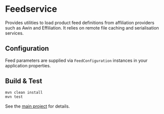 # Feedservice

Provides utilities to load product feed definitions from affiliation providers such as Awin and Effiliation. It relies on remote file caching and serialisation services.

## Configuration

Feed parameters are supplied via `FeedConfiguration` instances in your application properties.

## Build & Test

```bash
mvn clean install
mvn test
```

See the [main project](../../README.md) for details.
